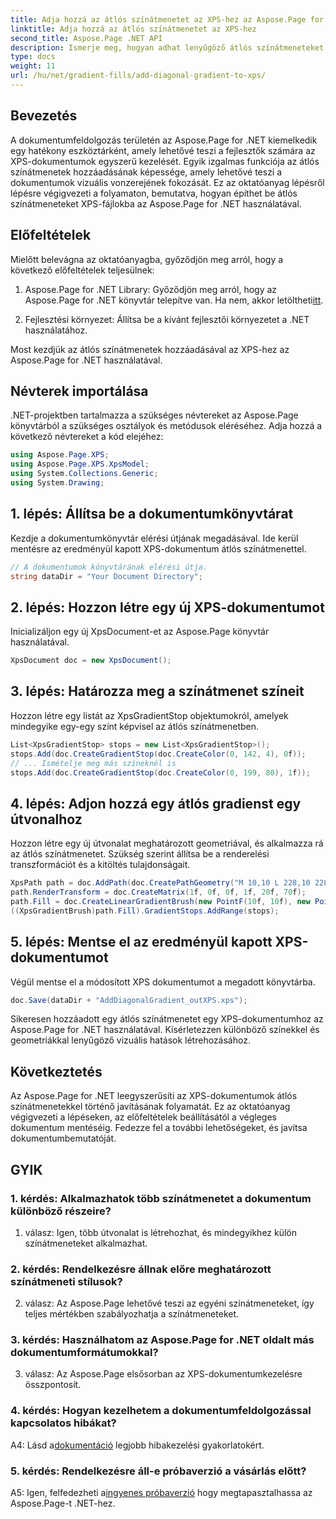 ```yaml
---
title: Adja hozzá az átlós színátmenetet az XPS-hez az Aspose.Page for .NET segítségével
linktitle: Adja hozzá az átlós színátmenetet az XPS-hez
second_title: Aspose.Page .NET API
description: Ismerje meg, hogyan adhat lenyűgöző átlós színátmeneteket XPS-dokumentumokhoz az Aspose.Page for .NET használatával. Emelje fel vizuális prezentációit könnyedén.
type: docs
weight: 11
url: /hu/net/gradient-fills/add-diagonal-gradient-to-xps/
---
```

## Bevezetés

A dokumentumfeldolgozás területén az Aspose.Page for .NET kiemelkedik egy hatékony eszköztárként, amely lehetővé teszi a fejlesztők számára az XPS-dokumentumok egyszerű kezelését. Egyik izgalmas funkciója az átlós színátmenetek hozzáadásának képessége, amely lehetővé teszi a dokumentumok vizuális vonzerejének fokozását. Ez az oktatóanyag lépésről lépésre végigvezeti a folyamaton, bemutatva, hogyan építhet be átlós színátmeneteket XPS-fájlokba az Aspose.Page for .NET használatával.

## Előfeltételek

Mielőtt belevágna az oktatóanyagba, győződjön meg arról, hogy a következő előfeltételek teljesülnek:

1.  Aspose.Page for .NET Library: Győződjön meg arról, hogy az Aspose.Page for .NET könyvtár telepítve van. Ha nem, akkor letöltheti[itt](https://releases.aspose.com/page/net/).

2. Fejlesztési környezet: Állítsa be a kívánt fejlesztői környezetet a .NET használatához.

Most kezdjük az átlós színátmenetek hozzáadásával az XPS-hez az Aspose.Page for .NET használatával.

## Névterek importálása

.NET-projektben tartalmazza a szükséges névtereket az Aspose.Page könyvtárból a szükséges osztályok és metódusok eléréséhez. Adja hozzá a következő névtereket a kód elejéhez:

```csharp
using Aspose.Page.XPS;
using Aspose.Page.XPS.XpsModel;
using System.Collections.Generic;
using System.Drawing;
```

## 1. lépés: Állítsa be a dokumentumkönyvtárat

Kezdje a dokumentumkönyvtár elérési útjának megadásával. Ide kerül mentésre az eredményül kapott XPS-dokumentum átlós színátmenettel.

```csharp
// A dokumentumok könyvtárának elérési útja.
string dataDir = "Your Document Directory";
```

## 2. lépés: Hozzon létre egy új XPS-dokumentumot

Inicializáljon egy új XpsDocument-et az Aspose.Page könyvtár használatával.

```csharp
XpsDocument doc = new XpsDocument();
```

## 3. lépés: Határozza meg a színátmenet színeit

Hozzon létre egy listát az XpsGradientStop objektumokról, amelyek mindegyike egy-egy színt képvisel az átlós színátmenetben.

```csharp
List<XpsGradientStop> stops = new List<XpsGradientStop>();
stops.Add(doc.CreateGradientStop(doc.CreateColor(0, 142, 4), 0f));
// ... Ismételje meg más színeknél is
stops.Add(doc.CreateGradientStop(doc.CreateColor(0, 199, 80), 1f));
```

## 4. lépés: Adjon hozzá egy átlós gradienst egy útvonalhoz

Hozzon létre egy új útvonalat meghatározott geometriával, és alkalmazza rá az átlós színátmenetet. Szükség szerint állítsa be a renderelési transzformációt és a kitöltés tulajdonságait.

```csharp
XpsPath path = doc.AddPath(doc.CreatePathGeometry("M 10,10 L 228,10 228,100 10,100"));
path.RenderTransform = doc.CreateMatrix(1f, 0f, 0f, 1f, 20f, 70f);
path.Fill = doc.CreateLinearGradientBrush(new PointF(10f, 10f), new PointF(228f, 100f));
((XpsGradientBrush)path.Fill).GradientStops.AddRange(stops);
```

## 5. lépés: Mentse el az eredményül kapott XPS-dokumentumot

Végül mentse el a módosított XPS dokumentumot a megadott könyvtárba.

```csharp
doc.Save(dataDir + "AddDiagonalGradient_outXPS.xps");
```

Sikeresen hozzáadott egy átlós színátmenetet egy XPS-dokumentumhoz az Aspose.Page for .NET használatával. Kísérletezzen különböző színekkel és geometriákkal lenyűgöző vizuális hatások létrehozásához.

## Következtetés

Az Aspose.Page for .NET leegyszerűsíti az XPS-dokumentumok átlós színátmenetekkel történő javításának folyamatát. Ez az oktatóanyag végigvezeti a lépéseken, az előfeltételek beállításától a végleges dokumentum mentéséig. Fedezze fel a további lehetőségeket, és javítsa dokumentumbemutatóját.

## GYIK

### 1. kérdés: Alkalmazhatok több színátmenetet a dokumentum különböző részeire?

1. válasz: Igen, több útvonalat is létrehozhat, és mindegyikhez külön színátmeneteket alkalmazhat.

### 2. kérdés: Rendelkezésre állnak előre meghatározott színátmeneti stílusok?

2. válasz: Az Aspose.Page lehetővé teszi az egyéni színátmeneteket, így teljes mértékben szabályozhatja a színátmeneteket.

### 3. kérdés: Használhatom az Aspose.Page for .NET oldalt más dokumentumformátumokkal?

3. válasz: Az Aspose.Page elsősorban az XPS-dokumentumkezelésre összpontosít.

### 4. kérdés: Hogyan kezelhetem a dokumentumfeldolgozással kapcsolatos hibákat?

 A4: Lásd a[dokumentáció](https://reference.aspose.com/page/net/) legjobb hibakezelési gyakorlatokért.

### 5. kérdés: Rendelkezésre áll-e próbaverzió a vásárlás előtt?

 A5: Igen, felfedezheti a[ingyenes próbaverzió](https://releases.aspose.com/) hogy megtapasztalhassa az Aspose.Page-t .NET-hez.